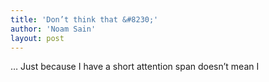 ```yaml
---
title: 'Don’t think that &#8230;'
author: 'Noam Sain'
layout: post
---
```


… Just because I have a short attention span doesn’t mean I